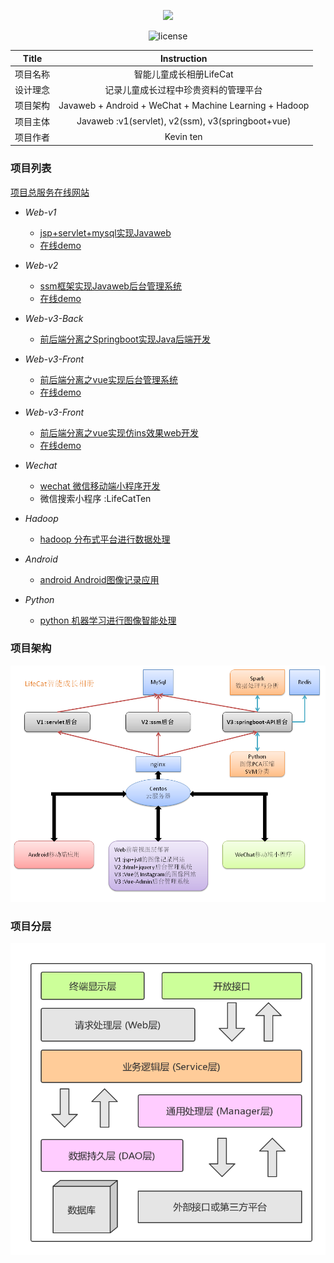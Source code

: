 <p align="center">
  <img src="https://github.com/kevinten10/LifeCat-System/blob/master/cat.svg">
</p>

<p align="center">
  <img src="https://img.shields.io/github/license/mashape/apistatus.svg" alt="license">
</p>

|Title|Instruction|
|---|:---:|
|项目名称   |智能儿童成长相册LifeCat 
|设计理念   |记录儿童成长过程中珍贵资料的管理平台
|项目架构   |Javaweb + Android + WeChat + Machine Learning + Hadoop
|项目主体   |Javaweb :v1(servlet), v2(ssm), v3(springboot+vue)
|项目作者   |Kevin ten

### 项目列表

[项目总服务在线网站](http://47.106.11.84)

  * _Web-v1_ 
    * [jsp+servlet+mysql实现Javaweb](https://github.com/kevinten10/lifecatweb)   
    * [在线demo](http://www.lifecat.club:8080/lifecatweb/)
   
  * _Web-v2_
    * [ssm框架实现Javaweb后台管理系统](https://github.com/kevinten10/SSM-lifecat)  
    * [在线demo](http://www.lifecat.club:8080/ssm/)
  
  * _Web-v3-Back_
    * [前后端分离之Springboot实现Java后端开发](https://github.com/kevinten10/springboot-lifecat)  
  
  * _Web-v3-Front_ 
    * [前后端分离之vue实现后台管理系统](https://github.com/kevinten10/Vue-Admin-lifecat)  
    * [在线demo](http://www.lifecat.club/admin)
  
  * _Web-v3-Front_ 
    * [前后端分离之vue实现仿ins效果web开发](https://github.com/kevinten10/Web-lifecat)  
    * [在线demo](http://www.lifecat.club/lifecat)
  
  * _Wechat_ 
    * [wechat 微信移动端小程序开发](https://github.com/kevinten10/WeChat-lifecat)  
    * 微信搜索小程序 :LifeCatTen
  
  * _Hadoop_ 
    * [hadoop 分布式平台进行数据处理](https://github.com/kevinten10/Hadoop-lifecat)  
  
  * _Android_ 
    * [android Android图像记录应用](https://github.com/kevinten10/Android-lifecat)  
  
  * _Python_ 
    * [python 机器学习进行图像智能处理](https://github.com/kevinten10/Python-lifecat) 
   
### 项目架构

  ![项目架构](project.png)
  
### 项目分层

  ![项目分层](back.png)
  
### 